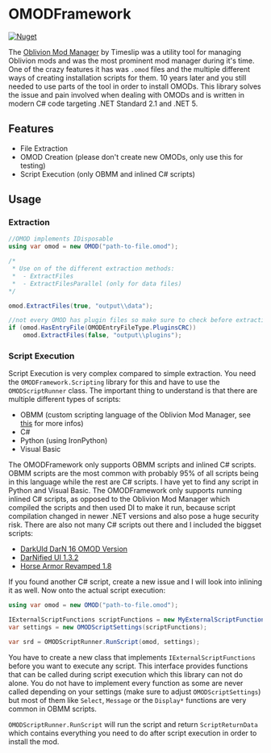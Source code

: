 # OMODFramework

[![Nuget](https://img.shields.io/nuget/v/OMODFramework)](https://www.nuget.org/packages/OMODFramework/)

The [Oblivion Mod Manager](https://www.nexusmods.com/oblivion/mods/2097) by Timeslip was a utility tool for managing Oblivion mods and was the most prominent mod manager during it's time. One of the crazy features it has was `.omod` files and the multiple different ways of creating installation scripts for them. 10 years later and you still needed to use parts of the tool in order to install OMODs. This library solves the issue and pain involved when dealing with OMODs and is written in modern C# code targeting .NET Standard 2.1 and .NET 5.

## Features

- File Extraction
- OMOD Creation (please don't create new OMODs, only use this for testing)
- Script Execution (only OBMM and inlined C# scripts)

## Usage

### Extraction

```c#
//OMOD implements IDisposable
using var omod = new OMOD("path-to-file.omod");

/*
 * Use on of the different extraction methods:
 *  - ExtractFiles
 *  - ExtractFilesParallel (only for data files)
*/

omod.ExtractFiles(true, "output\\data");

//not every OMOD has plugin files so make sure to check before extracting
if (omod.HasEntryFile(OMODEntryFileType.PluginsCRC))
    omod.ExtractFiles(false, "output\\plugins");
```

### Script Execution

Script Execution is very complex compared to simple extraction. You need the `OMODFramework.Scripting` library for this and have to use the `OMODScriptRunner` class. The important thing to understand is that there are multiple different types of scripts:

- OBMM (custom scripting language of the Oblivion Mod Manager, see [this](http://timeslip.chorrol.com/obmmm/functionlist.htm) for more infos)
- C#
- Python (using IronPython)
- Visual Basic

The OMODFramework only supports OBMM scripts and inlined C# scripts. OBMM scripts are the most common with probably 95% of all scripts being in this language while the rest are C# scripts. I have yet to find any script in Python and Visual Basic. The OMODFramework only supports running inlined C# scripts, as opposed to the Oblivion Mod Manager which compiled the scripts and then used DI to make it run, because script compilation changed in newer .NET versions and also pose a huge security risk. There are also not many C# scripts out there and I included the biggset scripts:

- [DarkUId DarN 16 OMOD Version](https://www.nexusmods.com/oblivion/mods/11280)
- [DarNified UI 1.3.2](https://www.nexusmods.com/oblivion/mods/10763)
- [Horse Armor Revamped 1.8](https://www.nexusmods.com/oblivion/mods/46657)

If you found another C# script, create a new issue and I will look into inlining it as well. Now onto the actual script execution:

```c#
using var omod = new OMOD("path-to-file.omod");

IExternalScriptFunctions scriptFunctions = new MyExternalScriptFunctions();
var settings = new OMODScriptSettings(scriptFunctions);

var srd = OMODScriptRunner.RunScript(omod, settings);
```

You have to create a new class that implements `IExternalScriptFunctions` before you want to execute any script. This interface provides functions that can be called during script execution which this library can not do alone. You do not have to implement every function as some are never called depending on your settings (make sure to adjust `OMODScriptSettings`) but most of them like `Select`, `Message` or the `Display*` functions are very common in OBMM scripts.

`OMODScriptRunner.RunScript` will run the script and return `ScriptReturnData` which contains everything you need to do after script execution in order to install the mod.
